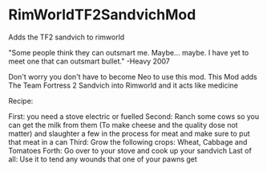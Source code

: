# RimWorldTF2SandvichMod
Adds the TF2 sandvich to rimworld


"Some people think they can outsmart me. Maybe... maybe. I have yet to meet one that can outsmart bullet." -Heavy 2007

Don't worry you don't have to become Neo to use this mod.
This Mod adds The Team Fortress 2 Sandvich into Rimworld and it acts like medicine

Recipe:

First: you need a stove electric or fuelled
Second: Ranch some cows so you can get the milk from them (To make cheese and the quality dose not matter) and slaughter a few in the process for meat and make sure to put that meat in a can
Third: Grow the following crops: Wheat, Cabbage and Tomatoes
Forth: Go over to your stove and cook up your sandvich
Last of all: Use it to tend any wounds that one of your pawns get
